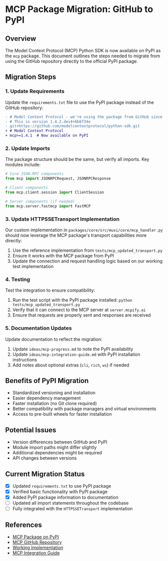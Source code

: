# MCP Package Migration: GitHub to PyPI

## Overview

The Model Context Protocol (MCP) Python SDK is now available on PyPI as the `mcp` package. This document outlines the steps needed to migrate from using the GitHub repository directly to the official PyPI package.

## Migration Steps

### 1. Update Requirements

Update the `requirements.txt` file to use the PyPI package instead of the GitHub repository:

```diff
- # Model Context Protocol - we're using the package from GitHub since it's not on PyPI yet
- # This is version 1.4.2.dev4+6b6f34e
- git+https://github.com/modelcontextprotocol/python-sdk.git
+ # Model Context Protocol
+ mcp>=1.4.1  # Now available on PyPI
```

### 2. Update Imports

The package structure should be the same, but verify all imports. Key modules include:

```python
# Core JSON-RPC components
from mcp import JSONRPCRequest, JSONRPCResponse

# Client components
from mcp.client.session import ClientSession

# Server components (if needed)
from mcp.server.fastmcp import FastMCP
```

### 3. Update HTTPSSETransport Implementation

Our custom implementation in `packages/core/src/muxi/core/mcp_handler.py` should now leverage the MCP package's transport capabilities more directly:

1. Use the reference implementation from `tests/mcp_updated_transport.py`
2. Ensure it works with the MCP package from PyPI
3. Update the connection and request handling logic based on our working test implementation

### 4. Testing

Test the integration to ensure compatibility:

1. Run the test script with the PyPI package installed: `python tests/mcp_updated_transport.py`
2. Verify that it can connect to the MCP server at `server.mcpify.ai`
3. Ensure that requests are properly sent and responses are received

### 5. Documentation Updates

Update documentation to reflect the migration:

1. Update `ideas/mcp-progress.md` to note the PyPI availability
2. Update `ideas/mcp-integration-guide.md` with PyPI installation instructions
3. Add notes about optional extras (`cli`, `rich`, `ws`) if needed

## Benefits of PyPI Migration

- Standardized versioning and installation
- Easier dependency management
- Faster installation (no Git clone required)
- Better compatibility with package managers and virtual environments
- Access to pre-built wheels for faster installation

## Potential Issues

- Version differences between GitHub and PyPI
- Module import paths might differ slightly
- Additional dependencies might be required
- API changes between versions

## Current Migration Status

- [x] Updated `requirements.txt` to use PyPI package
- [x] Verified basic functionality with PyPI package
- [x] Added PyPI package information to documentation
- [ ] Updated all import statements throughout the codebase
- [ ] Fully integrated with the `HTTPSSETransport` implementation

## References

- [MCP Package on PyPI](https://pypi.org/project/mcp/)
- [MCP GitHub Repository](https://github.com/modelcontextprotocol/python-sdk)
- [Working Implementation](tests/mcp_updated_transport.py)
- [MCP Integration Guide](ideas/mcp-integration-guide.md)
